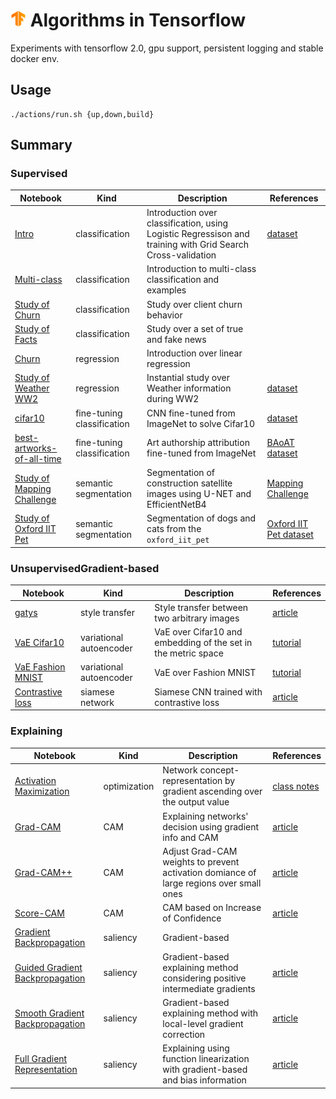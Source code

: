 # [![Tensorflow Logo](data/tf.png)](https://tensorflow.org) Algorithms in Tensorflow

Experiments with tensorflow 2.0, gpu support,
persistent logging and stable docker env.

## Usage
```shell
./actions/run.sh {up,down,build}
```

## Summary
### Supervised
| Notebook | Kind | Description | References |
| --- | --- | --- | --- |
| [Intro](notebooks/supervised/classification/introduction.ipynb) | classification | Introduction over classification, using Logistic Regressison and training with Grid Search Cross-validation | [dataset](https://osf.io/ja9dw/) |
| [Multi-class](notebooks/supervised/classification/multiclass.ipynb) | classification | Introduction to multi-class classification and examples | |
| [Study of Churn](notebooks/supervised/classification/churn) | classification | Study over client churn behavior | |
| [Study of Facts](notebooks/supervised/classification/facts) | classification | Study over a set of true and fake news | |
| [Churn](notebooks/supervised/regression/intro.ipynb) | regression | Introduction over linear regression | |
| [Study of Weather WW2](notebooks/supervised/regression/weather.ipynb) | regression | Instantial study over Weather information during WW2 | [dataset](https://www.kaggle.com/smid80/weatherww2/data) |
| [cifar10](notebooks/supervised/fine-tuning/cifar10) | fine-tuning  classification | CNN fine-tuned from ImageNet to solve Cifar10 | [dataset](https://www.cs.toronto.edu/~kriz/cifar.html) |
| [best-artworks-of-all-time](notebooks/supervised/fine-tuning/best-artworks-of-all-time) | fine-tuning classification | Art authorship attribution fine-tuned from ImageNet | [BAoAT dataset](https://www.kaggle.com/ikarus777/best-artworks-of-all-time) |
| [Study of Mapping Challenge](notebooks/supervised/segmentation/unet/mapping-challenge-efficientnetb4.ipynb) | semantic segmentation | Segmentation of construction satellite images using U-NET and EfficientNetB4 | [Mapping Challenge](https://www.crowdai.org/challenges/mapping-challenge)  |
| [Study of Oxford IIT Pet](notebooks/supervised/segmentation/unet/oxford-iit-pet-mobilenetv2.ipynb) | semantic segmentation | Segmentation of dogs and cats from the `oxford_iit_pet` | [Oxford IIT Pet dataset](https://www.tensorflow.org/datasets/catalog/oxford_iiit_pet) |

### UnsupervisedGradient-based
| Notebook | Kind | Description | References |
| --- | --- | --- | --- |
| [gatys](notebooks/unsupervised/style-transfer/gatys.ipynb) | style transfer | Style transfer between two arbitrary images | [article](https://www.cv-foundation.org/openaccess/content_cvpr_2016/papers/Gatys_Image_Style_Transfer_CVPR_2016_paper.pdf) |
| [VaE Cifar10](notebooks/unsupervised/variational-autoencoder/vae-cifar10.ipynb) | variational autoencoder | VaE over Cifar10 and embedding of the set in the metric space | [tutorial](https://arxiv.org/pdf/1606.05908.pdf) |
| [VaE Fashion MNIST](notebooks/unsupervised/variational-autoencoder/vae-fashion-mnist.ipynb) | variational autoencoder | VaE over Fashion MNIST | [tutorial](https://arxiv.org/pdf/1606.05908.pdf) |
| [Contrastive loss](notebooks/unsupervised/contrastive/contrastive-loss.ipynb) | siamese network | Siamese CNN trained with contrastive loss | [article](https://arxiv.org/pdf/2012.09740.pdf) |

### Explaining
| Notebook | Kind | Description | References |
| --- | --- | --- | --- |
| [Activation Maximization](notebooks/explaining/activation-maximization.ipynb) | optimization | Network concept-representation by gradient ascending over the output value | [class notes](https://slazebni.cs.illinois.edu/fall18/lec11_visualization.pdf) |
| [Grad-CAM](notebooks/explaining/cam-gradcam.ipynb) | CAM | Explaining networks' decision using gradient info and CAM | [article](https://arxiv.org/abs/1610.02391) |
| [Grad-CAM++](notebooks/explaining/cam-gradcam++.ipynb) | CAM | Adjust Grad-CAM weights to prevent activation domiance of large regions over small ones | [article](https://arxiv.org/abs/1710.11063) |
| [Score-CAM](notebooks/explaining/cam-gradcam-score.ipynb) | CAM | CAM based on Increase of Confidence | [article](https://arxiv.org/abs/1910.01279) |
| [Gradient Backpropagation](notebooks/explaining/saliency-gradient-backpropagation.ipynb) | saliency | Gradient-based | |
| [Guided Gradient Backpropagation](notebooks/explaining/saliency-gradient-backpropagation-guided.ipynb) | saliency | Gradient-based explaining method considering positive intermediate gradients | [article](https://arxiv.org/pdf/1412.6806.pdf)  |
| [Smooth Gradient Backpropagation](notebooks/explaining/saliency-gradient-backpropagation-smooth.ipynb) | saliency | Gradient-based explaining method with local-level gradient correction | [article](https://arxiv.org/pdf/1706.03825.pdf) |
| [Full Gradient Representation](notebooks/explaining/saliency-gradient-backpropagation-full.ipynb) | saliency | Explaining using function linearization with gradient-based and bias information | [article](https://arxiv.org/pdf/1905.00780.pdf) |
